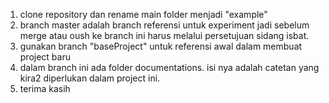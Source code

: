 1. clone repository dan rename main folder menjadi "example"
2. branch master adalah branch referensi untuk experiment jadi sebelum merge atau oush ke branch ini harus melalui persetujuan sidang isbat.
3. gunakan branch "baseProject" untuk referensi awal dalam membuat project baru
4. dalam branch ini ada folder documentations. isi nya adalah catetan yang kira2 diperlukan dalam project ini.
5. terima kasih 

